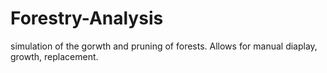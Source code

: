 # Forestry-Analysis
simulation of the gorwth and pruning of forests. Allows for manual diaplay, growth, replacement.  
